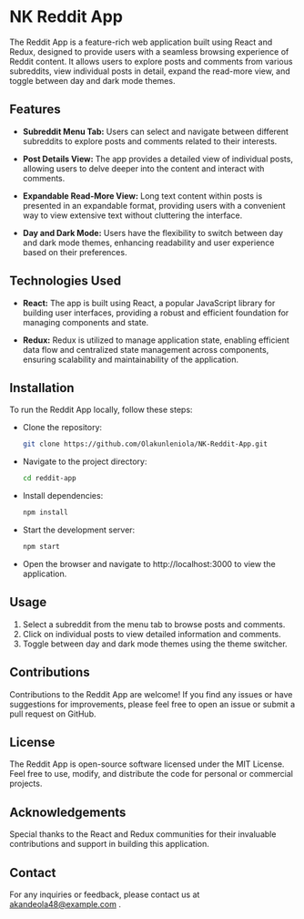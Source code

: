 # NK Reddit App

The Reddit App is a feature-rich web application built using React and Redux, designed to provide users with a seamless browsing experience of Reddit content. It allows users to explore posts and comments from various subreddits, view individual posts in detail, expand the read-more view, and toggle between day and dark mode themes.

## Features
+ **Subreddit Menu Tab:** Users can select and navigate between different subreddits to explore posts and comments related to their interests.
- **Post Details View:** The app provides a detailed view of individual posts, allowing users to delve deeper into the content and interact with comments.
+ **Expandable Read-More View:** Long text content within posts is presented in an expandable format, providing users with a convenient way to view extensive text without cluttering the interface.
- **Day and Dark Mode:** Users have the flexibility to switch between day and dark mode themes, enhancing readability and user experience based on their preferences.

## Technologies Used
- **React:** The app is built using React, a popular JavaScript library for building user interfaces, providing a robust and efficient foundation for managing components and state.
+ **Redux:** Redux is utilized to manage application state, enabling efficient data flow and centralized state management across components, ensuring scalability and maintainability of the application.

## Installation
To run the Reddit App locally, follow these steps:

+ Clone the repository:
    ```bash
    git clone https://github.com/Olakunleniola/NK-Reddit-App.git
    ```
- Navigate to the project directory:
    ```bash
    cd reddit-app
    ```
+ Install dependencies:
    ```bash
    npm install
    ```
- Start the development server:
    ```bash
    npm start
    ```
+ Open the browser and navigate to http://localhost:3000 to view the application.

## Usage
1. Select a subreddit from the menu tab to browse posts and comments.
2. Click on individual posts to view detailed information and comments.
3. Toggle between day and dark mode themes using the theme switcher.

## Contributions
Contributions to the Reddit App are welcome! If you find any issues or have suggestions for improvements, please feel free to open an issue or submit a pull request on GitHub.

## License
The Reddit App is open-source software licensed under the MIT License. Feel free to use, modify, and distribute the code for personal or commercial projects.

## Acknowledgements
Special thanks to the React and Redux communities for their invaluable contributions and support in building this application.

## Contact
For any inquiries or feedback, please contact us at akandeola48@example.com .